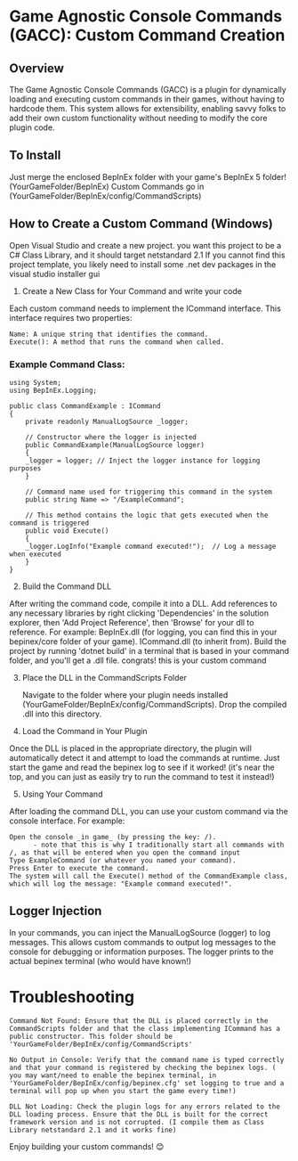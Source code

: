 # Game Agnostic Console Commands (GACC): Custom Command Creation
## Overview

The Game Agnostic Console Commands (GACC) is a plugin for dynamically loading and executing custom commands in their games, without having to hardcode them. This system allows for extensibility, enabling savvy folks to add their own custom functionality without needing to modify the core plugin code.

## To Install

Just merge the enclosed BepInEx folder with your game's BepInEx 5 folder! (YourGameFolder/BepInEx)
Custom Commands go in (YourGameFolder/BepInEx/config/CommandScripts)

## How to Create a Custom Command (Windows)

Open Visual Studio and create a new project.
you want this project to be a C# Class Library, and it should target netstandard 2.1
If you cannot find this project template, you likely need to install some .net dev packages in the visual studio installer gui

1. Create a New Class for Your Command and write your code

Each custom command needs to implement the ICommand interface. This interface requires two properties:

    Name: A unique string that identifies the command.
    Execute(): A method that runs the command when called.

### Example Command Class:

```
using System;
using BepInEx.Logging;

public class CommandExample : ICommand
{
    private readonly ManualLogSource _logger;

    // Constructor where the logger is injected
    public CommandExample(ManualLogSource logger)
    {
    _logger = logger; // Inject the logger instance for logging purposes
    }

    // Command name used for triggering this command in the system
    public string Name => "/ExampleCommand";

    // This method contains the logic that gets executed when the command is triggered
    public void Execute()
    {
    _logger.LogInfo("Example command executed!");  // Log a message when executed
    }
}
```

2. Build the Command DLL

After writing the command code, compile it into a DLL.
    Add references to any necessary libraries by right clicking 'Dependencies' in the solution explorer, then 'Add Project Reference', then 'Browse' for your dll to reference. For example:
        BepInEx.dll (for logging, you can find this in your bepinex/core folder of your game).
        ICommand.dll (to inherit from).
    Build the project by running 'dotnet build' in a terminal that is based in your command folder, and you'll get a .dll file. congrats! this is your custom command

3. Place the DLL in the CommandScripts Folder

    Navigate to the folder where your plugin needs installed (YourGameFolder/BepInEx/config/CommandScripts).
    Drop the compiled .dll into this directory.

4. Load the Command in Your Plugin

Once the DLL is placed in the appropriate directory, the plugin will automatically detect it and attempt to load the commands at runtime. Just start the game and read the bepinex log to see if it worked! (it's near the top, and you can just as easily try to run the command to test it instead!)

5. Using Your Command

After loading the command DLL, you can use your custom command via the console interface. For example:

    Open the console _in game_ (by pressing the key: /).
          - note that this is why I traditionally start all commands with /, as that will be entered when you open the command input
    Type ExampleCommand (or whatever you named your command).
    Press Enter to execute the command.
    The system will call the Execute() method of the CommandExample class, which will log the message: "Example command executed!".

## Logger Injection

In your commands, you can inject the ManualLogSource (logger) to log messages. This allows custom commands to output log messages to the console for debugging or information purposes. The logger prints to the actual bepinex terminal (who would have known!)

# Troubleshooting

    Command Not Found: Ensure that the DLL is placed correctly in the CommandScripts folder and that the class implementing ICommand has a public constructor. This folder should be 'YourGameFolder/BepInEx/config/CommandScripts'

    No Output in Console: Verify that the command name is typed correctly and that your command is registered by checking the bepinex logs. ( you may want/need to enable the bepinex terminal, in 'YourGameFolder/BepInEx/config/bepinex.cfg' set logging to true and a terminal will pop up when you start the game every time!)
   
    DLL Not Loading: Check the plugin logs for any errors related to the DLL loading process. Ensure that the DLL is built for the correct framework version and is not corrupted. (I compile them as Class Library netstandard 2.1 and it works fine)


Enjoy building your custom commands! 😊